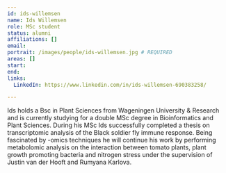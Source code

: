 ```yaml
---
id: ids-willemsen
name: Ids Willemsen
role: MSc student
status: alumni
affiliations: []
email:
portrait: /images/people/ids-willemsen.jpg # REQUIRED
areas: []
start:
end:
links:
  LinkedIn: https://www.linkedin.com/in/ids-willemsen-690383258/

---
```


Ids holds a Bsc in Plant Sciences from Wageningen University & Research and is currently studying for a double MSc degree in Bioinformatics and Plant Sciences. During his MSc Ids successfully completed a thesis on transcriptomic analysis of the Black soldier fly immune response. Being fascinated by -omics techniques he will continue his work by performing metabolomic analysis on the interaction between tomato plants, plant growth promoting bacteria and nitrogen stress under the supervision of Justin van der Hooft and Rumyana Karlova.